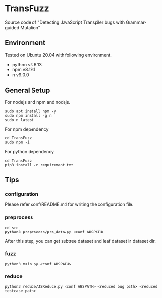 
# TransFuzz
Source code of "Detecting JavaScript Transpiler bugs with Grammar-guided Mutation"

## Environment
Tested on Ubuntu 20.04 with following environment.
- python v3.6.13
- npm v8.19.1
- n v9.0.0

## General Setup
For nodejs and npm and nodejs.
```shell
sudo apt install npm -y
sudo npm install -g n
sudo n latest                
```

For npm dependency
```shell
cd TransFuzz
sudo npm -i
```

For python dependency
```shell
cd TransFuzz
pip3 install -r requirement.txt
```

## Tips

### configuration
Please refer conf/README.md for writing the configuration file. 

### preprocess
```shell
cd src
python3 preprocess/pro_data.py <conf ABSPATH>
```
After this step, you can get subtree dataset and leaf dataset in dataset dir.

### fuzz
```shell
python3 main.py <conf ABSPATH>
```

### reduce
```shell
python3 reduce/JSReduce.py <conf ABSPATH> <reduced bug path> <reduced testcase path>
```